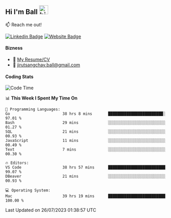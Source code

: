 ## Hi I'm Ball <img src="https://user-images.githubusercontent.com/1303154/88677602-1635ba80-d120-11ea-84d8-d263ba5fc3c0.gif" width="28px" height="28px" alt="hi">
 
:mailbox: Reach me out!

[![Linkedin Badge](https://img.shields.io/badge/-Jirut-0e76a8?style=flat&labelColor=0e76a8&logo=linkedin&logoColor=white)](https://www.linkedin.com/in/jirut-sangchay-338370251)
[![Website Badge](https://img.shields.io/badge/Website-184aa8?logo=website&logoColor=)](https://resume-jirut.web.app)

<!-- TODO: Add last video link -->
#### Bizness
- :paperclip: [My Resume/CV](https://github.com/Jirut01/Jirut01/blob/main/resume_jirut.pdf)
- :email: jirutsangchay.ball@gmail.com

#### Coding Stats

<!--START_SECTION:waka-->
![Code Time](http://img.shields.io/badge/Code%20Time-112%20hrs%206%20mins-blue)

📊 **This Week I Spent My Time On** 

```text
💬 Programming Languages: 
Go                       38 hrs 8 mins       ████████████████████████░   97.01 % 
Bash                     29 mins             ░░░░░░░░░░░░░░░░░░░░░░░░░   01.27 % 
SQL                      21 mins             ░░░░░░░░░░░░░░░░░░░░░░░░░   00.93 % 
JavaScript               11 mins             ░░░░░░░░░░░░░░░░░░░░░░░░░   00.49 % 
Text                     7 mins              ░░░░░░░░░░░░░░░░░░░░░░░░░   00.30 % 

🔥 Editors: 
VS Code                  38 hrs 57 mins      █████████████████████████   99.07 % 
DBeaver                  21 mins             ░░░░░░░░░░░░░░░░░░░░░░░░░   00.93 % 

💻 Operating System: 
Mac                      39 hrs 19 mins      █████████████████████████   100.00 % 
```


 Last Updated on 26/07/2023 01:38:57 UTC
<!--END_SECTION:waka-->
